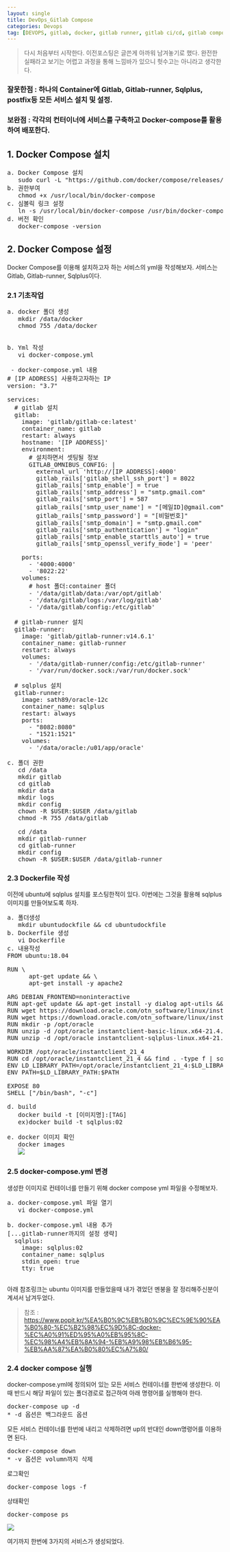 ```yaml
---
layout: single
title: DevOps_Gitlab Compose
categories: Devops
tag: [DEVOPS, gitlab, docker, gitlab runner, gitlab ci/cd, gitlab compose]
---
```


> 다시 처음부터 시작한다. 이전포스팅은 글쓴게 아까워 남겨놓기로 했다. 완전한 실패라고 보기는 어렵고 과정을 통해 느낌바가 있으니
> 헛수고는 아니라고 생각한다.

### 잘못한점 : 하나의 Container에 Gitlab, Gitlab-runner, Sqlplus, postfix등 모든 서비스 설치 및 설정. 
### 보완점 : 각각의 컨터이너에 서비스를 구축하고 Docker-compose를 활용하여 배포한다.


## 1. Docker Compose 설치
<pre>
a. Docker Compose 설치
   sudo curl -L "https://github.com/docker/compose/releases/download/1.24.1/docker-compose-$(uname -s)-$(uname -m)" -o /usr/local/bin/docker-compose
b. 권한부여
   chmod +x /usr/local/bin/docker-compose
c. 심볼릭 링크 설정
   ln -s /usr/local/bin/docker-compose /usr/bin/docker-compose
d. 버전 확인
   docker-compose -version 
</pre>


## 2. Docker Compose 설정
Docker Compose를 이용해 설치하고자 하는 서비스의 yml을 작성해보자.
서비스는 Gitlab, Gitlab-runner, Sqlplus이다.  

### 2.1 기초작업
<pre>
a. docker 폴더 생성
   mkdir /data/docker
   chmod 755 /data/docker


b. Yml 작성
   vi docker-compose.yml

 - docker-compose.yml 내용
# [IP ADDRESS] 사용하고자하는 IP
version: "3.7"
    
services:
  # gitlab 설치
  gitlab:
    image: 'gitlab/gitlab-ce:latest'
    container_name: gitlab
    restart: always
    hostname: '[IP ADDRESS]'
    environment:
      # 설치하면서 셋팅될 정보
      GITLAB_OMNIBUS_CONFIG: |
        external_url 'http://[IP ADDRESS]:4000'
        gitlab_rails['gitlab_shell_ssh_port'] = 8022
        gitlab_rails['smtp_enable'] = true
        gitlab_rails['smtp_address'] = "smtp.gmail.com"
        gitlab_rails['smtp_port'] = 587
        gitlab_rails['smtp_user_name'] = "[메일ID]@gmail.com"
        gitlab_rails['smtp_password'] = "[비밀번호]"
        gitlab_rails['smtp_domain'] = "smtp.gmail.com"
        gitlab_rails['smtp_authentication'] = "login"
        gitlab_rails['smtp_enable_starttls_auto'] = true
        gitlab_rails['smtp_openssl_verify_mode'] = 'peer'
        
    ports:
      - '4000:4000'
      - '8022:22'
    volumes:
      # host 폴더:container 폴더
      - '/data/gitlab/data:/var/opt/gitlab'
      - '/data/gitlab/logs:/var/log/gitlab'
      - '/data/gitlab/config:/etc/gitlab'

  # gitlab-runner 설치
  gitlab-runner:
    image: 'gitlab/gitlab-runner:v14.6.1'
    container_name: gitlab-runner
    restart: always
    volumes:
      - '/data/gitlab-runner/config:/etc/gitlab-runner'
      - '/var/run/docker.sock:/var/run/docker.sock'

  # sqlplus 설치
  gitlab-runner:
    image: sath89/oracle-12c
    container_name: sqlplus
    restart: always
    ports:
      - "8082:8080"
      - "1521:1521"
    volumes:
      - '/data/oracle:/u01/app/oracle'

c. 폴더 권한
   cd /data
   mkdir gitlab
   cd gitlab
   mkdir data
   mkdir logs
   mkdir config
   chown -R $USER:$USER /data/gitlab
   chmod -R 755 /data/gitlab
   
   cd /data
   mkdir gitlab-runner
   cd gitlab-runner
   mkdir config
   chown -R $USER:$USER /data/gitlab-runner
</pre>

### 2.3 Dockerfile 작성
이전에 ubuntu에 sqlplus 설치를 포스팅한적이 있다. 이번에는 그것을 활용해 sqlplus 이미지를 만들어보도록 하자.
<pre>
a. 폴더생성
   mkdir ubuntudockfile && cd ubuntudockfile
b. Dockerfile 생성
   vi Dockerfile
c. 내용작성
FROM ubuntu:18.04

RUN \
      apt-get update && \
      apt-get install -y apache2

ARG DEBIAN_FRONTEND=noninteractive
RUN apt-get update && apt-get install -y dialog apt-utils && apt-get install -y wget && apt-get install -y unzip && apt-get install libaio1 libaio-dev
RUN wget https://download.oracle.com/otn_software/linux/instantclient/214000/instantclient-basic-linux.x64-21.4.0.0.0dbru.zip
RUN wget https://download.oracle.com/otn_software/linux/instantclient/214000/instantclient-sqlplus-linux.x64-21.4.0.0.0dbru.zip
RUN mkdir -p /opt/oracle
RUN unzip -d /opt/oracle instantclient-basic-linux.x64-21.4.0.0.0dbru.zip
RUN unzip -d /opt/oracle instantclient-sqlplus-linux.x64-21.4.0.0.0dbru.zip

WORKDIR /opt/oracle/instantclient_21_4
RUN cd /opt/oracle/instantclient_21_4 && find . -type f | sort
ENV LD_LIBRARY_PATH=/opt/oracle/instantclient_21_4:$LD_LIBRARY_PATH
ENV PATH=$LD_LIBRARY_PATH:$PATH

EXPOSE 80
SHELL ["/bin/bash", "-c"]

d. build
   docker build -t [이미지명]:[TAG]
   ex)docker build -t sqlplus:02

e. docker 이미지 확인
   docker images
   <img src="../images/img_30.png"/>
</pre>

### 2.5 docker-compose.yml 변경
생성한 이미지로 컨테이너를 만들기 위해 docker compose yml 파일을 수정해보자.
<pre>
a. docker-compose.yml 파일 열기
   vi docker-compose.yml

b. docker-compose.yml 내용 추가
[...gitlab-runner까지의 설정 생략]
  sqlplus:
    image: sqlplus:02
    container_name: sqlplus
    stdin_open: true
    tty: true

</pre>

아래 참조링크는 ubuntu 이미지를 만들었을때 내가 겪었던 멘붕을 잘 정리해주신분이 계셔서 남겨두었다.
>참조 : https://www.popit.kr/%EA%B0%9C%EB%B0%9C%EC%9E%90%EA%B0%80-%EC%B2%98%EC%9D%8C-docker-%EC%A0%91%ED%95%A0%EB%95%8C-%EC%98%A4%EB%8A%94-%EB%A9%98%EB%B6%95-%EB%AA%87%EA%B0%80%EC%A7%80/

### 2.4 docker compose 실행
docker-compose.yml에 정의되어 있는 모든 서비스 컨테이너를 한번에 생성한다.
이때 반드시 해당 파일이 있는 폴더경로로 접근하여 아래 명령어를 실행해야 한다.
<pre>
docker-compose up -d
* -d 옵션은 백그라운드 옵션
</pre>
모든 서비스 컨테이너를 한번에 내리고 삭제하려면 up의 반대인 down명령어를 이용하면 된다.
<pre>
docker-compose down
* -v 옵션은 volumn까지 삭제
</pre>
로그확인
<pre>
docker-compose logs -f
</pre>
상태확인
<pre>
docker-compose ps
</pre>
<img src="../images/img_29.png"/>

여기까지 한번에 3가지의 서비스가 생성되었다. 